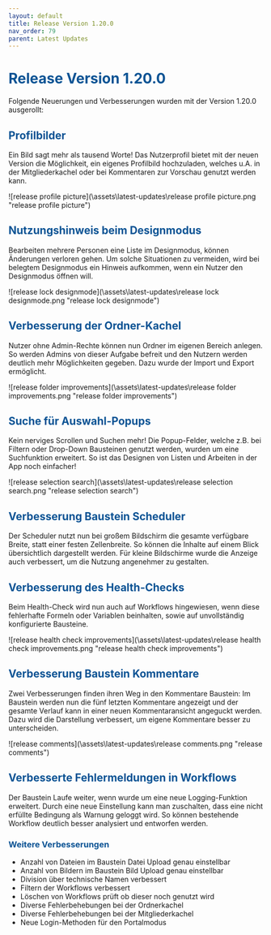 ```yaml
---
layout: default
title: Release Version 1.20.0
nav_order: 79
parent: Latest Updates
---
```


# <span style="color:#0b5394">**Release Version 1.20.0**</span>

Folgende Neuerungen und Verbesserungen wurden mit der Version 1.20.0 ausgerollt:

## <span style="color:#0b5394">**Profilbilder**</span>

Ein Bild sagt mehr als tausend Worte! Das Nutzerprofil bietet mit der neuen Version die Möglichkeit, ein eigenes Profilbild hochzuladen, welches u.A. in der Mitgliederkachel oder bei Kommentaren zur Vorschau genutzt werden kann.

![release profile picture](\assets\latest-updates\release profile picture.png "release profile picture")

## <span style="color:#0b5394">**Nutzungshinweis beim Designmodus**</span>

Bearbeiten mehrere Personen eine Liste im Designmodus, können Änderungen verloren gehen. Um solche Situationen zu vermeiden, wird bei belegtem Designmodus ein Hinweis aufkommen, wenn ein Nutzer den Designmodus öffnen will.

![release lock designmode](\assets\latest-updates\release lock designmode.png "release lock designmode")

## <span style="color:#0b5394">**Verbesserung der Ordner-Kachel**</span>
Nutzer ohne Admin-Rechte können nun Ordner im eigenen Bereich anlegen. So werden Admins von dieser Aufgabe befreit und den Nutzern werden deutlich mehr Möglichkeiten gegeben. Dazu wurde der Import und Export ermöglicht.

![release folder improvements](\assets\latest-updates\release folder improvements.png "release folder improvements")

## <span style="color:#0b5394">**Suche für Auswahl-Popups**</span>
Kein nerviges Scrollen und Suchen mehr! Die Popup-Felder, welche z.B. bei Filtern oder Drop-Down Bausteinen genutzt werden, wurden um eine Suchfunktion erweitert. So ist das Designen von Listen und Arbeiten in der App noch einfacher!

![release selection search](\assets\latest-updates\release selection search.png "release selection search")

## <span style="color:#0b5394">**Verbesserung Baustein Scheduler**</span>
Der Scheduler nutzt nun bei großem Bildschirm die gesamte verfügbare Breite, statt einer festen Zellenbreite. So können die Inhalte auf einem Blick übersichtlich dargestellt werden. Für kleine Bildschirme wurde die Anzeige auch verbessert, um die Nutzung angenehmer zu gestalten.

## <span style="color:#0b5394">**Verbesserung des Health-Checks**</span>
Beim Health-Check wird nun auch auf Workflows hingewiesen, wenn diese fehlerhafte Formeln oder Variablen beinhalten, sowie auf unvollständig konfigurierte Bausteine.

![release health check improvements](\assets\latest-updates\release health check improvements.png "release health check improvements")

## <span style="color:#0b5394">**Verbesserung Baustein Kommentare**</span>
Zwei Verbesserungen finden ihren Weg in den Kommentare Baustein:
Im Baustein werden nun die fünf letzten Kommentare angezeigt und der gesamte Verlauf kann in einer neuen Kommentaransicht angeguckt werden. Dazu wird die Darstellung verbessert, um eigene Kommentare besser zu unterscheiden.

![release comments](\assets\latest-updates\release comments.png "release comments")

## <span style="color:#0b5394">**Verbesserte Fehlermeldungen in Workflows**</span>
Der Baustein Laufe weiter, wenn wurde um eine neue Logging-Funktion erweitert. Durch eine neue Einstellung kann man zuschalten, dass eine nicht erfüllte Bedingung als Warnung geloggt wird. So können bestehende Workflow deutlich besser analysiert und entworfen werden.

### <span style="color:#0b5394">**Weitere Verbesserungen**</span>

- Anzahl von Dateien im Baustein Datei Upload genau einstellbar
- Anzahl von Bildern im Baustein Bild Upload genau einstellbar
- Division über technische Namen verbessert
- Filtern der Workflows verbessert
- Löschen von Workflows prüft ob dieser noch genutzt wird
- Diverse Fehlerbehebungen bei der Ordnerkachel
- Diverse Fehlerbehebungen bei der Mitgliederkachel
- Neue Login-Methoden für den Portalmodus